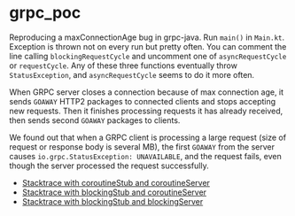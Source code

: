 # grpc_poc

Reproducing a maxConnectionAge bug in grpc-java. Run `main()` in `Main.kt`. Exception is thrown not on every run but
pretty often. You can comment the line calling `blockingRequestCycle` and uncomment one of `asyncRequestCycle` or
`requestCycle`. Any of these three functions eventually throw `StatusException`, and `asyncRequestCycle` seems to do it
more often.

When GRPC server closes a connection because of max connection age, it sends `GOAWAY` HTTP2 packages to connected
clients and stops accepting new requests. Then it finishes processing requests it has already received, then sends
second `GOAWAY` packages to clients.

We found out that when a GRPC client is processing a large request (size of request or response body is several MB),
the first `GOAWAY` from the server causes `io.grpc.StatusException: UNAVAILABLE`, and the request fails, even though
the server processed the request successfully.

* [Stacktrace with coroutineStub and coroutineServer](logs/coroutine_stub_error.log)
* [Stacktrace with blockingStub and coroutineServer](logs/blocking_stub_error.log)
* [Stacktrace with blockingStub and blockingServer](logs/blocking_stub_and_server_error.log)
